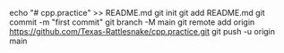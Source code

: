 echo "# cpp.practice" >> README.md
git init
git add README.md
git commit -m "first commit"
git branch -M main
git remote add origin https://github.com/Texas-Rattlesnake/cpp.practice.git
git push -u origin main
